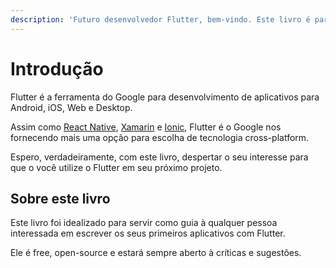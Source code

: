 ```yaml
---
description: 'Futuro desenvolvedor Flutter, bem-vindo. Este livro é para você :)'
---
```


# Introdução

Flutter é a ferramenta do Google para desenvolvimento de aplicativos para Android, iOS, Web e Desktop.

Assim como [React Native](https://facebook.github.io/react-native/), [Xamarin](https://docs.microsoft.com/pt-br/xamarin/xamarin-forms/) e [Ionic](https://ionicframework.com), Flutter é o Google nos fornecendo mais uma opção para escolha de tecnologia cross-platform.

Espero, verdadeiramente, com este livro, despertar o seu interesse para que o você utilize o Flutter em seu próximo projeto.

## Sobre este livro

Este livro foi idealizado para servir como guia à qualquer pessoa interessada em escrever os seus primeiros aplicativos com Flutter. 

Ele é free, open-source e estará sempre aberto à críticas e sugestões.     



 

